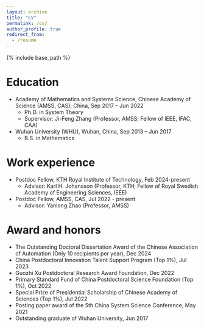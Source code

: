```yaml
---
layout: archive
title: "CV"
permalink: /cv/
author_profile: true
redirect_from:
  - /resume
---
```


{% include base_path %}

Education
======
* Academy of Mathematics and Systems Science, Chinese Academy of Science (AMSS, CAS), China, Sep 2017 – Jun 2022
  * Ph.D. in System Theory
  * Supervisor: Ji-Feng Zhang (Professor, AMSS; Fellow of IEEE, IFAC, CAA)
* Wuhan University (WHU), Wuhan, China, Sep 2013 – Jun 2017
  * B.S. in Mathematics


Work experience
======
* Postdoc Fellow, KTH Royal Institute of Technology, Feb 2024-present
  * Advisor: Karl H. Johansson (Professor, KTH; Fellow of Royal Swedish Academy of Engineering Sciences, IEEE)
* Postdoc Fellow, AMSS, CAS, Jul 2022 - present
  * Advisor: Yanlong Zhao (Professor, AMSS)
  
Award and honors
======
* The Outstanding Doctoral Dissertation Award of the Chinese Association of Automation (Only 10 recipients per year), Dec 2024
* China Postdoctoral Innovation Talent Support Program (Top 1%), Jul 2023
* Guozhi Xu Postdoctoral Research Award Foundation, Dec 2022
* Primary Standard Fund of China Postdoctoral Science Foundation (Top 1%), Oct 2022
* Special Prize of Presidential Scholarship of Chinese Academy of Sciences (Top 1%), Jul 2022
* Posting paper award of the 5th China System Science Conference, May 2021
* Outstanding graduate of Wuhan University, Jun 2017
  
